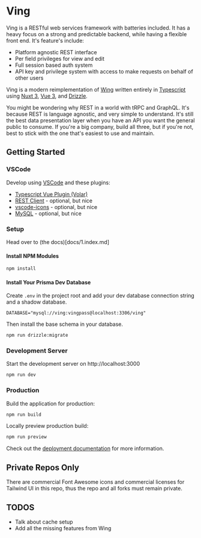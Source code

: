 # Ving

Ving is a RESTful web services framework with batteries included. It has a heavy focus on a strong and predictable backend, while having a flexible front end. It's feature's include:

 - Platform agnostic REST interface
 - Per field privileges for view and edit
 - Full session based auth system
 - API key and privilege system with access to make requests on behalf of other users

Ving is a modern reimplementation of [Wing](http://wingapi.com) written entirely in [Typescript](https://www.typescriptlang.org) using [Nuxt 3](http://nuxt.com), [Vue 3](http://vuejs.org), and [Drizzle](https://github.com/drizzle-team/drizzle-orm). 

You might be wondering why REST in a world with tRPC and GraphQL. It's because REST is language agnostic, and very simple to understand. It's still the best data presentation layer when you have an API you want the general public to consume. If you're a big company, build all three, but if you're not, best to stick with the one that's easiest to use and maintain.

## Getting Started


### VSCode
Develop using [VSCode](https://code.visualstudio.com) and these plugins:

 - [Typescript Vue Plugin (Volar)](https://marketplace.visualstudio.com/items?itemName=Vue.vscode-typescript-vue-plugin)
 - [REST Client](https://marketplace.visualstudio.com/items?itemName=humao.rest-client) - optional, but nice
 - [vscode-icons](https://marketplace.visualstudio.com/items?itemName=vscode-icons-team.vscode-icons) - optional, but nice
 - [MySQL](https://marketplace.visualstudio.com/items?itemName=cweijan.vscode-mysql-client2) - optional, but nice

### Setup

Head over to (the docs)[docs/1.index.md]

#### Install NPM Modules

```bash
npm install
```
#### Install Your Prisma Dev Database

Create `.env` in the project root and add your dev database connection string and a shadow database.

```
DATABASE="mysql://ving:vingpass@localhost:3306/ving"
```

Then install the base schema in your database.

```bash
npm run drizzle:migrate
```

### Development Server

Start the development server on http://localhost:3000

```bash
npm run dev
```

### Production

Build the application for production:

```bash
npm run build
```

Locally preview production build:

```bash
npm run preview
```

Check out the [deployment documentation](https://nuxt.com/docs/getting-started/deployment) for more information.


## Private Repos Only

There are commercial Font Awesome icons and commercial licenses for Tailwind UI in this repo, thus the repo and all forks must remain private.

## TODOS

 - Talk about cache setup
 - Add all the missing features from Wing